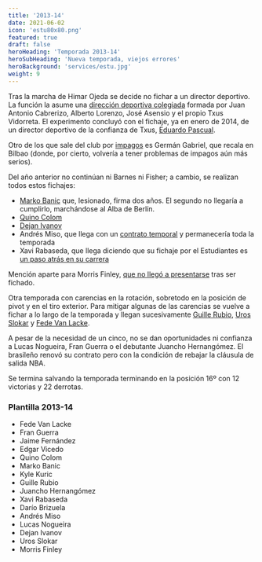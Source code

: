 ```yaml
---
title: '2013-14'
date: 2021-06-02
icon: 'estu80x80.png'
featured: true
draft: false
heroHeading: 'Temporada 2013-14'
heroSubHeading: 'Nueva temporada, viejos errores'
heroBackground: 'services/estu.jpg'
weight: 9
---
```


Tras la marcha de Himar Ojeda se decide no fichar a un director deportivo. La función la asume una [dirección deportiva colegiada](https://www.solobasket.com/liga-endesa/hay-once-equipos-acb-que-deberian-jugar-diez-partidos-mas-en-casa-por-temporada) formada por Juan Antonio Cabrerizo, Alberto Lorenzo, José Asensio y el propio Txus Vidorreta. El experimento concluyó con el fichaje, ya en enero de 2014, de un director deportivo de la confianza de Txus, [Eduardo Pascual](https://www.movistarestudiantes.com/prensa/noticias/eduardo-pascual-nuevo-director-deportivo-de-tuenti-movil-estudiantes/).

Otro de los que sale del club por [impagos](https://www.malagahoy.es/deportes/German-Gabriel-marcha-Bilbao_0_708829599.html) es Germán Gabriel, que recala en Bilbao (donde, por cierto, volvería a tener problemas de impagos aún más serios).

Del año anterior no continúan ni Barnes ni Fisher; a cambio, se realizan todos estos fichajes:

* [Marko Banic](https://www.movistarestudiantes.com/prensa/noticias/marko-banic-firma-por-dos-anos-con-estudiantes-donde-se-reencontrara-con-txus/) que, lesionado, firma dos años. El segundo no llegaría a cumplirlo, marchándose al Alba de Berlín.
* [Quino Colom](https://www.movistarestudiantes.com/prensa/noticias/quino-colom-nuevo-timonel-para-estudiantes/)
* [Dejan Ivanov](https://www.movistarestudiantes.com/prensa/noticias/dejan-ivanov-experiencia-europea-para-reforzar-la-pintura-de-estudiantes/)
* Andrés Miso, que llega con un [contrato temporal](https://www.marca.com/2013/09/28/baloncesto/acb/1380383472.html) y permanecería toda la temporada
* Xavi Rabaseda, que llega diciendo que su fichaje por el Estudiantes es [un paso atrás en su carrera](https://as.com/baloncesto/2013/08/28/acb/1377723040_431090.html)

Mención aparte para Morris Finley, [que no llegó a presentarse](https://www.gigantes.com/liga-endesa/otro-mazazo-el-estudiantes-se-queda-sin-finley-vuelve-a-ee-uu-por-problemas-personales/) tras ser fichado.

Otra temporada con carencias en la rotación, sobretodo en la posición de pivot y en el tiro exterior. Para mitigar algunas de las carencias se vuelve a fichar a lo largo de la temporada y llegan sucesivamente [Guille Rubio](https://www.europapress.es/deportes/baloncesto-00163/noticia-guille-rubio-ficha-mes-estudiantes-20131024175121.html), [Uros Slokar](https://as.com/baloncesto/2013/12/16/acb/1387215769_871868.html) y [Fede Van Lacke](https://as.com/baloncesto/2014/01/28/acb/1390911241_052263.html).

A pesar de la necesidad de un cinco, no se dan oportunidades ni confianza a Lucas Nogueira, Fran Guerra o el debutante Juancho Hernangómez. El brasileño renovó su contrato pero con la condición de rebajar la cláusula de salida NBA.

Se termina salvando la temporada terminando en la posición 16º con 12 victorias y 22 derrotas.

### Plantilla 2013-14

- Fede Van Lacke
- Fran Guerra
- Jaime Fernández
- Edgar Vicedo
- Quino Colom
- Marko Banic
- Kyle Kuric
- Guille Rubio
- Juancho Hernangómez
- Xavi Rabaseda
- Darío Brizuela
- Andrés Miso
- Lucas Nogueira
- Dejan Ivanov
- Uros Slokar
- Morris Finley
